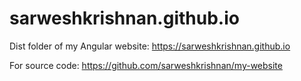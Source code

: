 # sarweshkrishnan.github.io

Dist folder of my Angular website: https://sarweshkrishnan.github.io

For source code: https://github.com/sarweshkrishnan/my-website
